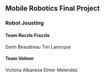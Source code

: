 ## Mobile Robotics Final Project
### Robot Jousting

#### Team Razzle Frazzle
Darin Beaudreau
Tim Larocque

#### Team Velmer
Victoria Albanese
Elmer Melendez
